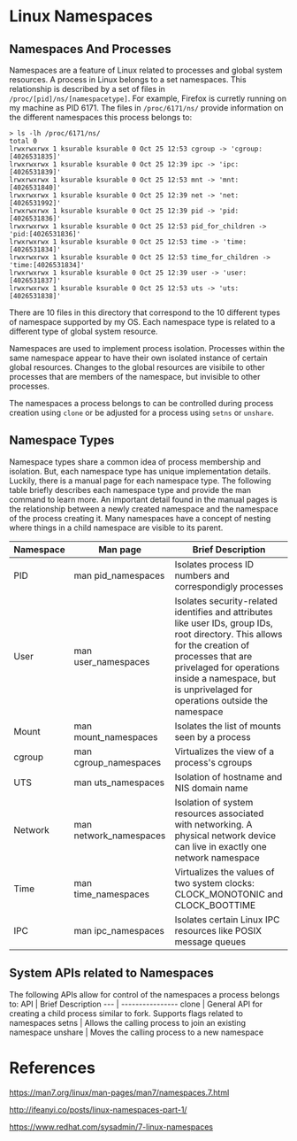 # Linux Namespaces
## Namespaces And Processes
Namespaces are a feature of Linux related to processes and global system resources. A process in Linux belongs to a set namespaces. This relationship is described by a set of files in <code>/proc/[pid]/ns/[namespacetype]</code>. For example, Firefox is curretly running on my machine as PID 6171. The files in <code>/proc/6171/ns/</code> provide information on the different namespaces this process belongs to:
```
> ls -lh /proc/6171/ns/
total 0
lrwxrwxrwx 1 ksurable ksurable 0 Oct 25 12:53 cgroup -> 'cgroup:[4026531835]'
lrwxrwxrwx 1 ksurable ksurable 0 Oct 25 12:39 ipc -> 'ipc:[4026531839]'
lrwxrwxrwx 1 ksurable ksurable 0 Oct 25 12:53 mnt -> 'mnt:[4026531840]'
lrwxrwxrwx 1 ksurable ksurable 0 Oct 25 12:39 net -> 'net:[4026531992]'
lrwxrwxrwx 1 ksurable ksurable 0 Oct 25 12:39 pid -> 'pid:[4026531836]'
lrwxrwxrwx 1 ksurable ksurable 0 Oct 25 12:53 pid_for_children -> 'pid:[4026531836]'
lrwxrwxrwx 1 ksurable ksurable 0 Oct 25 12:53 time -> 'time:[4026531834]'
lrwxrwxrwx 1 ksurable ksurable 0 Oct 25 12:53 time_for_children -> 'time:[4026531834]'
lrwxrwxrwx 1 ksurable ksurable 0 Oct 25 12:39 user -> 'user:[4026531837]'
lrwxrwxrwx 1 ksurable ksurable 0 Oct 25 12:53 uts -> 'uts:[4026531838]'
```
There are 10 files in this directory that correspond to the 10 different types of namespace supported by my OS. Each namespace type is related to a different type of global system resource.

Namespaces are used to implement process isolation. Processes within the same namespace appear to have their own isolated instance of certain global resources. Changes to the global resources are visibile to other processes that are members of the namespace, but invisible to other processes. 

The namespaces a process belongs to can be controlled during process creation using <code>clone</code> or be adjusted for a process using <code>setns</code> or <code>unshare</code>.

## Namespace Types
Namespace types share a common idea of process membership and isolation. But, each namespace type has unique implementation details. Luckily, there is a manual page for each namespace type. The following table briefly describes each namespace type and provide the man command to learn more. An important detail found in the manual pages is the relationship between a newly created namespace and the namespace of the process creating it. Many namespaces have a concept of nesting where things in a child namespace are visible to its parent.

Namespace | Man page | Brief Description 
--------  | -------  | ----------------
PID | man pid_namespaces | Isolates process ID numbers and correspondigly processes 
User | man user_namespaces | Isolates security-related identifies and attributes like user IDs, group IDs, root directory. This allows for the creation of processes that are privelaged for operations inside a namespace, but is unprivelaged for operations outside the namespace
Mount | man mount_namespaces | Isolates the list of mounts seen by a process
cgroup | man cgroup_namespaces | Virtualizes the view of a process's cgroups
UTS | man uts_namespaces | Isolation of hostname and NIS domain name
Network | man network_namespaces | Isolation of system resources associated with networking. A physical network device can live in exactly one network namespace
Time | man time_namespaces | Virtualizes the values of two system clocks: CLOCK_MONOTONIC and CLOCK_BOOTTIME
IPC | man ipc_namespaces | Isolates certain Linux IPC resources like POSIX message queues

## System APIs related to Namespaces
The following APIs allow for control of the namespaces a process belongs to:
API | Brief Description
--- | ----------------
clone | General API for creating a child process similar to fork. Supports flags related to namespaces
setns | Allows the calling process to join an existing namespace
unshare | Moves the calling process to a new namespace

# References
https://man7.org/linux/man-pages/man7/namespaces.7.html

http://ifeanyi.co/posts/linux-namespaces-part-1/

https://www.redhat.com/sysadmin/7-linux-namespaces
